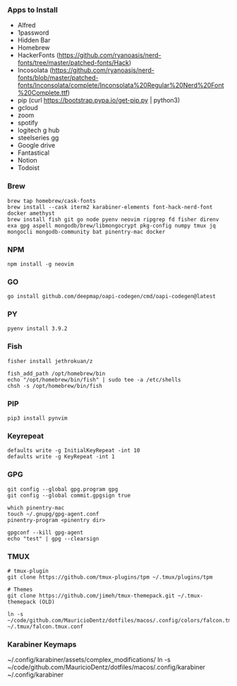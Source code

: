 ### Apps to Install
- Alfred
- 1password
- Hidden Bar
- Homebrew
- HackerFonts (https://github.com/ryanoasis/nerd-fonts/tree/master/patched-fonts/Hack)
- Incosolata (https://github.com/ryanoasis/nerd-fonts/blob/master/patched-fonts/Inconsolata/complete/Inconsolata%20Regular%20Nerd%20Font%20Complete.ttf)
- pip (curl https://bootstrap.pypa.io/get-pip.py | python3)
- gcloud
- zoom
- spotify
- logitech g hub
- steelseries gg
- Google drive
- Fantastical
- Notion
- Todoist


### Brew
```
brew tap homebrew/cask-fonts
brew install --cask iterm2 karabiner-elements font-hack-nerd-font docker amethyst 
brew install fish git go node pyenv neovim ripgrep fd fisher direnv exa gpg aspell mongodb/brew/libmongocrypt pkg-config numpy tmux jq mongocli mongodb-community bat pinentry-mac docker
```

### NPM
```
npm install -g neovim
```

### GO
```
go install github.com/deepmap/oapi-codegen/cmd/oapi-codegen@latest
```

### PY
```
pyenv install 3.9.2
```

### Fish
```
fisher install jethrokuan/z

fish_add_path /opt/homebrew/bin
echo "/opt/homebrew/bin/fish" | sudo tee -a /etc/shells
chsh -s /opt/homebrew/bin/fish
```

### PIP
```
pip3 install pynvim
```

###  Keyrepeat
```
defaults write -g InitialKeyRepeat -int 10
defaults write -g KeyRepeat -int 1
```

### GPG
```
git config --global gpg.program gpg
git config --global commit.gpgsign true

which pinentry-mac
touch ~/.gnupg/gpg-agent.conf
pinentry-program <pinentry dir>

gpgconf --kill gpg-agent
echo "test" | gpg --clearsign
```

### TMUX
```
# tmux-plugin
git clone https://github.com/tmux-plugins/tpm ~/.tmux/plugins/tpm

# Themes
git clone https://github.com/jimeh/tmux-themepack.git ~/.tmux-themepack (OLD)

ln -s ~/code/github.com/MauricioDentz/dotfiles/macos/.config/colors/falcon.tmux.conf ~/.tmux/falcon.tmux.conf
```

### Karabiner Keymaps
~/.config/karabiner/assets/complex_modifications/
ln -s ~/code/github.com/MauricioDentz/dotfiles/macos/.config/karabiner ~/.config/karabiner
```
